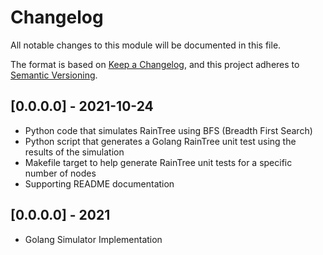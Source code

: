 # Changelog

All notable changes to this module will be documented in this file.

The format is based on [Keep a Changelog](https://keepachangelog.com/en/1.0.0/),
and this project adheres to [Semantic Versioning](https://semver.org/spec/v2.0.0.html).

## [0.0.0.0] - 2021-10-24

- Python code that simulates RainTree using BFS (Breadth First Search)
- Python script that generates a Golang RainTree unit test using the results of the simulation
- Makefile target to help generate RainTree unit tests for a specific number of nodes
- Supporting README documentation

## [0.0.0.0] - 2021

- Golang Simulator Implementation
